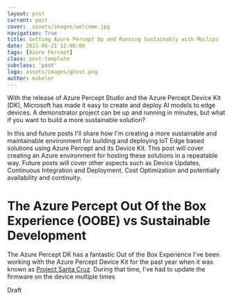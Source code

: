 ```yaml
---
layout: post
current: post
cover:  assets/images/welcome.jpg
navigation: True
title: Getting Azure Percept Up and Running Sustainably with Moclips 
date: 2021-06-21 12:00:00
tags: [Azure Percept]
class: post-template
subclass: 'post'
logo: assets/images/ghost.png
author: mikelor
---
```

With the release of Azure Percept Studio and the Azure Percept Device Kit (DK), Microsoft has made it easy to create and deploy AI models to edge devices. A demonstrator project can be up and running in minutes, but what if you want to build a more sustainable solution?

In this and future posts I'll share how I'm creating a more sustainable and maintainable environment for building and deploying IoT Edge based solutions using Azure Percept and its Device Kit. This post will cover creating an Azure environment for hosting these solutions in a repeatable way. Future posts will cover other aspects such as Device Updates, Continuous Integration and Deployment, Cost Optimization and potentially availability and continuity.

# The Azure Percept Out Of the Box Experience (OOBE) vs Sustainable Development
The Azure Percept DK has a fantastic Out of the Box Experience
I've been working with the Azure Percept Device Kit for the past year when it was known as [Project Santa Cruz](https://github.com/mikelor/azure-percept-private-preview). During that time, I've had to update the firmware on the device multiple times

Draft
